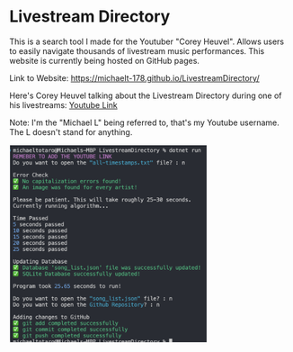 # Livestream Directory
This is a search tool I made for the Youtuber "Corey Heuvel". Allows users to easily navigate thousands of livestream music performances. This website is currently being hosted on GitHub pages.

Link to Website: https://michaelt-178.github.io/LivestreamDirectory/

Here's Corey Heuvel talking about the Livestream Directory during one of his livestreams: [Youtube Link](https://www.youtube.com/live/bEBVkT9SWFY?feature=share&t=2937)

Note: I'm the "Michael L" being referred to, that's my Youtube username. The L doesn't stand for anything.

<img src="pics/run_algorithm.jpg" width="350" height="350" style="border: 1px solid #F6F6F6;">